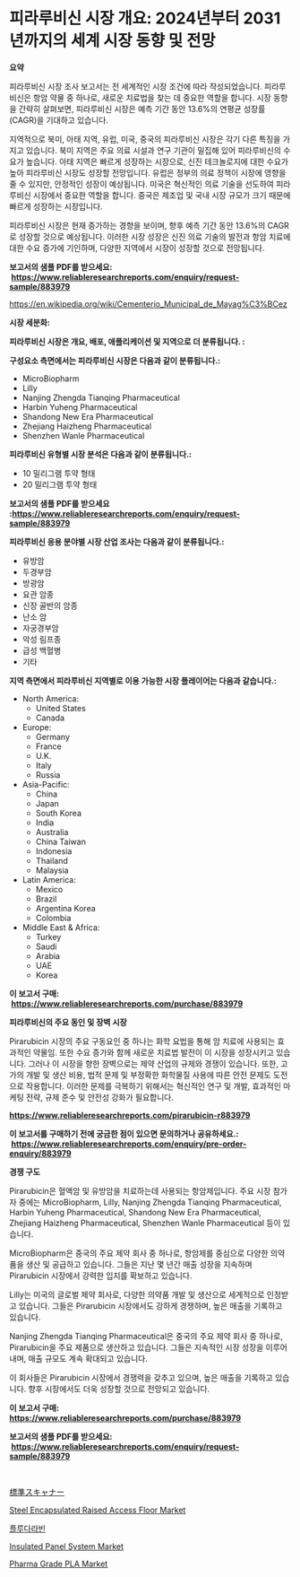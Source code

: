 <p><h1>피라루비신 시장 개요: 2024년부터 2031년까지의 세계 시장 동향 및 전망</h1></p><p><strong>요약</strong></p>
<p><p>피라루비신 시장 조사 보고서는 전 세계적인 시장 조건에 따라 작성되었습니다. 피라루비신은 항암 약물 중 하나로, 새로운 치료법을 찾는 데 중요한 역할을 합니다. 시장 동향을 간략히 살펴보면, 피라루비신 시장은 예측 기간 동안 13.6%의 연평균 성장률(CAGR)을 기대하고 있습니다.</p><p>지역적으로 북미, 아태 지역, 유럽, 미국, 중국의 피라루비신 시장은 각기 다른 특징을 가지고 있습니다. 북미 지역은 주요 의료 시설과 연구 기관이 밀집해 있어 피라루비신의 수요가 높습니다. 아태 지역은 빠르게 성장하는 시장으로, 신진 테크놀로지에 대한 수요가 높아 피라루비신 시장도 성장할 전망입니다. 유럽은 정부의 의료 정책이 시장에 영향을 줄 수 있지만, 안정적인 성장이 예상됩니다. 미국은 혁신적인 의료 기술을 선도하여 피라루비신 시장에서 중요한 역할을 합니다. 중국은 제조업 및 국내 시장 규모가 크기 때문에 빠르게 성장하는 시장입니다.</p><p>피라루비신 시장은 현재 증가하는 경향을 보이며, 향후 예측 기간 동안 13.6%의 CAGR로 성장할 것으로 예상됩니다. 이러한 시장 성장은 신진 의료 기술의 발전과 항암 치료에 대한 수요 증가에 기인하며, 다양한 지역에서 시장이 성장할 것으로 전망됩니다.</p></p>
<p><strong>보고서의 샘플 PDF를 받으세요: &nbsp;<a href="https://www.reliableresearchreports.com/enquiry/request-sample/883979">https://www.reliableresearchreports.com/enquiry/request-sample/883979</a></strong></p>
<p><a href="https://en.wikipedia.org/wiki/Cementerio_Municipal_de_Mayag%C3%BCez">https://en.wikipedia.org/wiki/Cementerio_Municipal_de_Mayag%C3%BCez</a></p>
<p><strong>시장 세분화:</strong></p>
<p><strong> 피라루비신 시장은 개요, 배포, 애플리케이션 및 지역으로 더 분류됩니다. :</strong></p>
<p><strong>구성요소 측면에서는 피라루비신 시장은 다음과 같이 분류됩니다.:</strong></p>
<p><ul><li>MicroBiopharm</li><li>Lilly</li><li>Nanjing Zhengda Tianqing Pharmaceutical</li><li>Harbin Yuheng Pharmaceutical</li><li>Shandong New Era Pharmaceutical</li><li>Zhejiang Haizheng Pharmaceutical</li><li>Shenzhen Wanle Pharmaceutical</li></ul></p>
<p><strong> 피라루비신 유형별 시장 분석은 다음과 같이 분류됩니다.:</strong></p>
<p><ul><li>10 밀리그램 투약 형태</li><li>20 밀리그램 투약 형태</li></ul></p>
<p><strong>보고서의 샘플 PDF를 받으세요 :<a href="https://www.reliableresearchreports.com/enquiry/request-sample/883979">https://www.reliableresearchreports.com/enquiry/request-sample/883979</a></strong></p>
<p><strong> 피라루비신 응용 분야별 시장 산업 조사는 다음과 같이 분류됩니다.:</strong></p>
<p><ul><li>유방암</li><li>두경부암</li><li>방광암</li><li>요관 암종</li><li>신장 골반의 암종</li><li>난소 암</li><li>자궁경부암</li><li>악성 림프종</li><li>급성 백혈병</li><li>기타</li></ul></p>
<p><strong>지역 측면에서 피라루비신 지역별로 이용 가능한 시장 플레이어는 다음과 같습니다.:</strong></p>
<p><ul>
    <li>
        North America:
        <ul>
            <li>United States</li>
            <li>Canada</li>
        </ul>
    </li>
    <li>
        Europe:
        <ul>
            <li>Germany</li>
            <li>France</li>
            <li>U.K.</li>
            <li>Italy</li>
            <li>Russia</li>
        </ul>
    </li>
    <li>
        Asia-Pacific:
        <ul>
            <li>China</li>
            <li>Japan</li>
            <li>South Korea</li>
            <li>India</li>
            <li>Australia</li>
            <li>China Taiwan</li>
            <li>Indonesia</li>
            <li>Thailand</li>
            <li>Malaysia</li>
        </ul>
    </li>
    <li>
        Latin America:
        <ul>
            <li>Mexico</li>
            <li>Brazil</li>
            <li>Argentina Korea</li>
            <li>Colombia</li>
        </ul>
    </li>
    <li>
        Middle East & Africa:
        <ul>
            <li>Turkey</li>
            <li>Saudi</li>
            <li>Arabia</li>
            <li>UAE</li>
            <li>Korea</li>
        </ul>
    </li>
    </ul></p>
<p><strong>이 보고서 구매: &nbsp;<a href="https://www.reliableresearchreports.com/purchase/883979">https://www.reliableresearchreports.com/purchase/883979</a></strong></p>
<p><strong>피라루비신의 주요 동인 및 장벽 시장</strong></p>
<p><p>Pirarubicin 시장의 주요 구동요인 중 하나는 화학 요법을 통해 암 치료에 사용되는 효과적인 약물임. 또한 수요 증가와 함께 새로운 치료법 발전이 이 시장을 성장시키고 있습니다. 그러나 이 시장을 향한 장벽으로는 제약 산업의 규제와 경쟁이 있습니다. 또한, 고가의 개발 및 생산 비용, 법적 문제 및 부정확한 화학물질 사용에 따른 안전 문제도 도전으로 작용합니다. 이러한 문제를 극복하기 위해서는 혁신적인 연구 및 개발, 효과적인 마케팅 전략, 규제 준수 및 안전성 강화가 필요합니다.</p></p>
<p><strong><a href="https://www.reliableresearchreports.com/pirarubicin-r883979">https://www.reliableresearchreports.com/pirarubicin-r883979</a></strong></p>
<p><strong>이 보고서를 구매하기 전에 궁금한 점이 있으면 문의하거나 공유하세요.: &nbsp;<a href="https://www.reliableresearchreports.com/enquiry/pre-order-enquiry/883979">https://www.reliableresearchreports.com/enquiry/pre-order-enquiry/883979</a></strong></p>
<p><strong>경쟁 구도</strong></p>
<p><p>Pirarubicin은 혈액암 및 유방암을 치료하는데 사용되는 항암제입니다. 주요 시장 참가자 중에는 MicroBiopharm, Lilly, Nanjing Zhengda Tianqing Pharmaceutical, Harbin Yuheng Pharmaceutical, Shandong New Era Pharmaceutical, Zhejiang Haizheng Pharmaceutical, Shenzhen Wanle Pharmaceutical 등이 있습니다.</p><p>MicroBiopharm은 중국의 주요 제약 회사 중 하나로, 항암제를 중심으로 다양한 의약품을 생산 및 공급하고 있습니다. 그들은 지난 몇 년간 매출 성장을 지속하며 Pirarubicin 시장에서 강력한 입지를 확보하고 있습니다.</p><p>Lilly는 미국의 글로벌 제약 회사로, 다양한 의약품 개발 및 생산으로 세계적으로 인정받고 있습니다. 그들은 Pirarubicin 시장에서도 강하게 경쟁하며, 높은 매출을 기록하고 있습니다.</p><p>Nanjing Zhengda Tianqing Pharmaceutical은 중국의 주요 제약 회사 중 하나로, Pirarubicin을 주요 제품으로 생산하고 있습니다. 그들은 지속적인 시장 성장을 이루어내며, 매출 규모도 계속 확대되고 있습니다.</p><p>이 회사들은 Pirarubicin 시장에서 경쟁력을 갖추고 있으며, 높은 매출을 기록하고 있습니다. 향후 시장에서도 더욱 성장할 것으로 전망되고 있습니다.</p></p>
<p><strong>이 보고서 구매: &nbsp; <a href="https://www.reliableresearchreports.com/purchase/883979">https://www.reliableresearchreports.com/purchase/883979</a></strong></p>
<p><strong>보고서의 샘플 PDF를 받으세요: &nbsp;<a href="https://www.reliableresearchreports.com/enquiry/request-sample/883979">https://www.reliableresearchreports.com/enquiry/request-sample/883979</a></strong><strong></strong></p>
<p>&nbsp;</p>
<p><p><a href="https://github.com/TerrellConn/Market-Research-Report-List-2/blob/main/8657998185775.md">標準スキャナー</a></p><p><a href="https://medium.com/@haangelat16/global-steel-encapsulated-raised-access-floor-market-exploring-market-share-market-trends-and-291301e39ec6">Steel Encapsulated Raised Access Floor Market</a></p><p><a href="https://github.com/LuckeyCorbin/Market-Research-Report-List-1/blob/main/65366681135.md">플루다라빈</a></p><p><a href="https://medium.com/@jeancoleman732/insulated-panel-system-market-research-report-includes-analysis-on-market-size-share-and-growth-fbee56b68a1b">Insulated Panel System Market</a></p><p><a href="https://github.com/mgbcqzvq83/Market-Research-Report-List-1/blob/main/pharma-grade-pla-market.md">Pharma Grade PLA Market</a></p></p>
